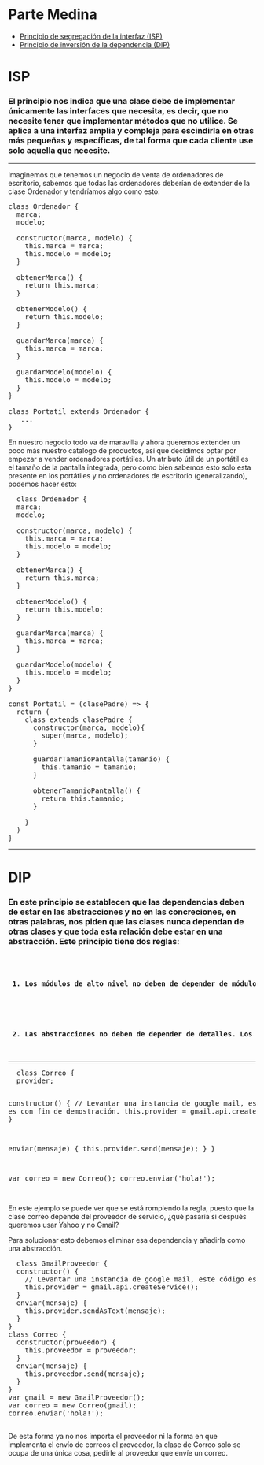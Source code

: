 # Parte Medina


* [Principio de segregación de la interfaz (ISP)](#ISP)
* [Principio de inversión de la dependencia (DIP)](#DIP)



# ISP


<p>

<h3>
El principio nos indica que una clase debe de implementar únicamente las interfaces que necesita, es decir, que no necesite tener que implementar métodos que no utilice. Se aplica a una interfaz amplia y compleja para escindirla en otras más pequeñas y específicas, de tal forma que cada cliente use solo aquella que necesite.
</h3>

---

<p>

Imaginemos que tenemos un negocio de venta de ordenadores de escritorio, sabemos que todas las ordenadores deberían de extender de la clase Ordenador y tendríamos algo como esto:

<pre>
class Ordenador {
  marca;
  modelo;

  constructor(marca, modelo) {
    this.marca = marca;
    this.modelo = modelo;
  }

  obtenerMarca() {
    return this.marca;
  }

  obtenerModelo() {
    return this.modelo;
  }

  guardarMarca(marca) {
    this.marca = marca;
  }

  guardarModelo(modelo) {
    this.modelo = modelo;
  }
}

class Portatil extends Ordenador {
   ...
}
</pre>

En nuestro negocio todo va de maravilla y ahora queremos extender un poco más nuestro catalogo de productos, así que decidimos optar por empezar a vender ordenadores portátiles. Un atributo útil de un portátil es el tamaño de la pantalla integrada, pero como bien sabemos esto solo esta presente en los portátiles y no ordenadores de escritorio (generalizando), podemos hacer esto:

<pre>
  class Ordenador {
  marca;
  modelo;

  constructor(marca, modelo) {
    this.marca = marca;
    this.modelo = modelo;
  }

  obtenerMarca() {
    return this.marca;
  }

  obtenerModelo() {
    return this.modelo;
  }

  guardarMarca(marca) {
    this.marca = marca;
  }

  guardarModelo(modelo) {
    this.modelo = modelo;
  }
}

const Portatil = (clasePadre) => {
  return (
    class extends clasePadre {
      constructor(marca, modelo){
        super(marca, modelo);
      }

      guardarTamanioPantalla(tamanio) {
        this.tamanio = tamanio;
      }

      obtenerTamanioPantalla() {
        return this.tamanio;
      }

    }
  )
}
</pre>

</p>

</p>

---

# DIP


<p>
<h3>
En este principio se establecen que las dependencias deben de estar en las abstracciones y no en las concreciones, en otras palabras, nos piden que las clases nunca dependan de otras clases y que toda esta relación debe estar en una abstracción. Este principio tiene dos reglas:
</h3>

<pre>

   <h4> 1. Los módulos de alto nivel no deben de depender de módulos de bajo nivel. Esta lógica debe de estar en una abstracción. </h4>

   <h4> 2. Las abstracciones no deben de depender de detalles. Los detalles deberían depender de abstracciones. </h4>
</pre>
</p>

---

<p>
<pre>
  class Correo {
  provider;

  constructor() {
    // Levantar una instancia de google mail, este código es con fin de demostración.
    this.provider = gmail.api.createService();
  }

  enviar(mensaje) {
    this.provider.send(mensaje);
  }
}

var correo = new Correo();
correo.enviar('hola!');

</pre>

En este ejemplo se puede ver que se está rompiendo la regla, puesto que la clase correo depende del proveedor de servicio, ¿qué pasaría si después queremos usar Yahoo y no Gmail?

Para solucionar esto debemos eliminar esa dependencia y añadirla como una abstracción.

<pre>
  class GmailProveedor {
  constructor() {
    // Levantar una instancia de google mail, este código es con fin de demostración.
    this.provider = gmail.api.createService();
  }
  enviar(mensaje) {
    this.provider.sendAsText(mensaje);
  }
}
class Correo {
  constructor(proveedor) {
    this.proveedor = proveedor;
  }
  enviar(mensaje) {
    this.proveedor.send(mensaje);
  }
}
var gmail = new GmailProveedor();
var correo = new Correo(gmail);
correo.enviar('hola!');

</pre>

De esta forma ya no nos importa el proveedor ni la forma en que implementa el envío de correos el proveedor, la clase de Correo solo se ocupa de una única cosa, pedirle al proveedor que envíe un correo.

</p>
